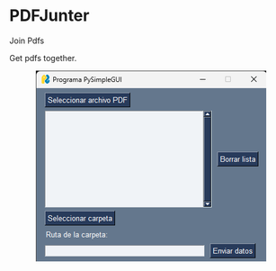 # PDFJunter
 Join Pdfs

Get pdfs together.
<!--- monkey -->
<div align="center">
  <img  src="https://raw.githubusercontent.com/EAlba188/PDFJunter2/main/Python%203.11%204_10_2024%203_50_58%20PM.png"
       alt="monkey" /></a>
</div>

